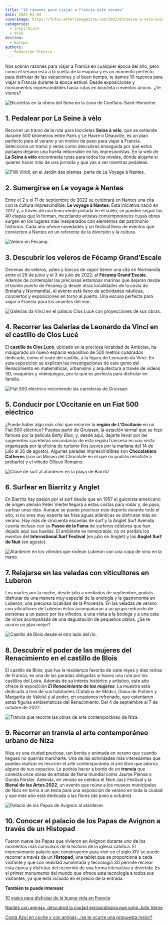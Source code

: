 ```yaml
---
title: "10 razones para viajar a Francia este verano"
date: 2022-03-04
coverImage: https://fotos.etheriamagazine.com/2022/03/seine-a-velo-Saint-Honorine.jpg
categories: 
  - inspiración
  - ocio
destino: 
  - Europa
authors: 
  - Redacción Etheria
---
```


Nos sobran razones para viajar a Francia en cualquier época del año, pero como el verano 
está a la vuelta de la esquina y es un momento perfecto para disfrutar de las vacaciones 
y el buen tiempo, te damos 10 razones para viajar a Francia durante la época estival. 
Desde exposiciones y monumentos imprescindibles hasta rutas en bicicleta o eventos 
únicos. ¿Te vienes? 

![Bicicletas en la ribera del Sena en la zona de Conflans-Saint-Honorine.](https://fotos.etheriamagazine.com/2022/03/seine-a-velo-Saint-Honorine.jpg "Ribera del Sena en la zona de Conflans-Saint-Honorine. © David Darrault–La Seine a Vélo")

## 1\. Pedalear por La Seine à vélo

Recorrer un tramo de la ruta para bicicletas **Seine à vélo**, que se extiende durante 
500 kilómetros entre París y Le Havre o Deauville, es un plan perfecto para el verano y 
un motivo de peso para viajar a Francia. Selecciona un tramo y verás como descubres 
enseguida por qué estos paisajes dejaron una huella imborrable en los impresionistas. En 
la web de **La Seine à vélo** encontrarás rutas para todos los niveles, dónde alojarte 
si quieres hacer más de una jornada y qué vas a ver mientras pedaleas. 

![Filili Viridi, en el Jardin des plantes, parte de Le Voyage à Nantes.](https://fotos.etheriamagazine.com/2022/03/viaje-a-nantes.jpg "Filili Viridi, en el Jardin des plantes, parte de Le Voyage à Nantes. © Jean Jullien")

## 2\. Sumergirse en Le voyage à Nantes

Entre el 2 y el 11 de septiembre de 2022 se celebrará en Nantes una cita con la cultura 
imprescindible: **Le voyage à Nantes**. Esta iniciativa nació en 2012 y, a través de una 
línea verde pintada en el suelo, se pueden seguir las 40 etapas que lo forman, mezclando 
artistas contemporáneos cuyas obras surgen en los lugares más inesperados con elementos 
del patrimonio histórico. Cada año ofrece novedades y un festival lleno de eventos que 
convierten a Nantes en un referente de la diversión y la cultura. 

![Velero en Fécamp.](https://fotos.etheriamagazine.com/2022/03/Francia-fecamp.jpg "Velero en Fécamp. © Eric Benard")

## 3\. Descubrir los veleros de Fécamp Grand’Escale

Decenas de veleros, yates y barcos de vapor tienen una cita en Normandía entre el 29 de 
junio y el 3 de julio de 2022: el **Fécamp Grand’Escale**. Además de contemplar las 
preciosas estampas marinas que dejarán desde el bonito puerto de Fécamp (y desde otras 
localidades de la costa de Bretaña y Normandía), el evento está lleno de actividades 
náuticas, conciertos y exposiciones en torno al puerto. Una excusa perfecta para viajar 
a Francia para los amantes del mar. 

![Galerías da Vinci en el palacio Clos Lucé con proyecciones de sus obras.](https://fotos.etheriamagazine.com/2022/03/Clos-Luce-galerias-da-Vinci.jpg "Galerías da Vinci en el palacio Clos Lucé. © Clos Luce/ Arc en Scene/Drole de Trame")

## 4\. Recorrer las Galerías de Leonardo da Vinci en el castillo de Clos Lucé

El **castillo de Clos Lucé**, ubicado en la preciosa localidad de Amboise, ha inaugurado 
un nuevo espacio expositivo de 500 metros cuadrados dedicado, como el resto del 
castillo, a la figura de Leonardo da Vinci. En esta exposición se explican las 
investigaciones de este genio del Renacimiento en matemáticas, urbanismo y arquitectura 
a través de vídeos 3D, maquetas y videojuegos, por lo que es perfecta para disfrutar en 
familia. 

![Fiat 500 eléctrico recorriendo las carreteras de Gruissan.](https://fotos.etheriamagazine.com/2022/03/Gruisse-fiat-500.jpg "Fiat 500 eléctrico recorriendo las carreteras de Gruissan. © OMT Gruissan")

## 5\. Conducir por L’Occitanie en un Fiat 500 eléctrico

¿Puede haber algo más _chic_ que recorrer la **región de L'Occitanie** en un Fiat 500 
eléctrico? Puedes partir de Gruissan, la estación termal que se hizo famosa por la 
película _Betty Blue_, y, desde aquí, dejarte llevar por las sugerentes carreteras 
secundarias de esta región francesa en una visita organizada por la oficina de turismo 
(los jueves por la mañana del 14 de julio al 26 de agosto). Algunas paradas 
imprescindibles son **Chocolatiers Catheres** (con un Museo del Chocolate en el que no 
podrás resistirte a probarlo) y el viñedo Ollieux Romains. 

![Clase de surf al atardecer en la playa de Biarritz](https://fotos.etheriamagazine.com/2022/03/Biarritz-clase-surf.jpg "Clase de surf en Biarritz. © CDT64")

## 6\. Surfear en Biarritz y Anglet

En Biarritz hay pasión por el surf desde que en 1957 el guionista americano de origen 
alemán Peter Viertel llegara a estas costas para rodar y, de paso, surfear unas olas. 
Aunque se puede practicar este deporte durante todo el año, si no eres muy experta las 
frías aguas atlánticas se disfrutan más en verano. Hay más de cincuenta escuelas de surf 
y la Anglet Surf Avenida cuenta incluso con su **Paseo de la Fama** de surferos célebres 
que han dejado aquí sus huellas. El ambiente es inmejorable, no os perdáis los eventos 
del **International Surf Festival** (en julio en Anglet) y las **Anglet Surf de Nuit** 
(en agosto). 

![Atardecer en los viñedos que rodean Luberon con una copa de vino en la mano.](https://fotos.etheriamagazine.com/2022/03/Luberon-vinedos.jpg "Atardecer en los viñedos que rodean Luberon. ©OT LCDP")

## 7\. Relajarse en las veladas con viticultores en Luberon

Los martes por la noche, desde julio a mediados de septiembre, podrás disfrutar de una 
manera muy especial de la enología y la gastronomía en Luberon, una preciosa localidad 
de la Provenza. En las veladas de verano con viticultores de Luberon éstos acompañaran a 
un grupo reducido de personas a un paseo por los viñedos, a una visita a la bodega y a 
una cata de vinos acompañada de una degustación de pequeños platos. ¿Se te ocurre un 
plan mejor? 

![Castillo de Blois desde el otro lado del río.](https://fotos.etheriamagazine.com/2022/03/castillo-blois-loira.jpg "Castillo de Blois.")

## 8\. Descubrir el poder de las mujeres del Renacimiento en el castillo de Blois

El castillo de Blois, que fue la residencia favorita de siete reyes y diez reinas de 
Francia, es una de las paradas obligadas si haces una ruta por los castillos del Loira. 
Además de su interés histórico y artístico, este año ofrece la exposición _**El 
Renacimiento de las mujeres**_. La muestra está dedicada a tres de sus habitantes 
(Catalina de Médici, Diana de Poitiers y Margarita de Valois) y al poder, en ocasiones 
refrenado, que ostentaron estas figuras emblemáticas del Renacimiento. Del 4 de 
septiembre al 7 de octubre de 2022. 

![Tranvía que recorre las obras de arte contemporáneo de Niza.](https://fotos.etheriamagazine.com/2022/03/Niza-tram-ligne-arte-contemporaneo.jpg "Tranvía que recorre las obras de arte contemporáneo de Niza. © Ville de Nice")

## 9\. Recorrer en tranvía el arte contemporáneo urbano de Niza

Niza es una ciudad preciosa, tan bonita y animada en verano que cuando llegues no 
querrás marcharte. Una de las actividades más interesantes que puedes realizar es 
recorrer el arte contemporáneo al aire libre que adorna alguno de sus espacios. Lo 
podrás hacer a bordo de un **tranvía** que conecta once obras de artistas de fama 
mundial como Jaume Plensa o Gunda Förster. Además, en verano se celebra el Nice Jazz 
Festival y la **Bienal de las Artes 2022**, un evento que reúne a los museos municipales 
de Niza en torno a un tema para una exposición de verano en toda la ciudad y que este 
año está dedicada a las flores (de junio a octubre). 

![Palacio de los Papas de Avignon al atardecer.](https://fotos.etheriamagazine.com/2022/03/palacio-papas-avignon.jpg "Palacio de los Papas de Avignon.")

## 10\. Conocer el palacio de los Papas de Avignon a través de un Histopad

Fueron nueve los Papas que vivieron en Avignon durante uno de los momentos más convulsos 
de la historia de la iglesia católica. El impresionante palacio que construyeron para 
vivir en el siglo XIV se puede recorrer a través de un **Histopad**, una tablet que se 
proporciona a cada visitante y que con realidad aumentada y tecnología 3D permite 
recrear esta época y disfrutar del recorrido de una forma interactiva y divertida. Es el 
primer monumento del mundo que ofrece esta tecnología a todos sus visitantes, ya que 
está incluido en el precio de la entrada. 

**También te puede interesar** 

[10 viajes para disfrutar de la buena vida en 
Francia](https://etheriamagazine.com/2020/09/02/mejores-destinos-para-viajar-en-francia/) 

[Nantes con amigas, descubrid la ciudad extraordinaria que soñó Julio 
Verne](https://etheriamagazine.com/2019/08/29/que-ver-hacer-en-nantes-la-ciudad-francesa-creativa/) 

[Costa Azul en coche y con amigas, ¿se te ocurre una propuesta 
mejor?](https://etheriamagazine.com/2021/09/03/guia-viaje-costa-azul-en-coche-y-con-amigas/)
